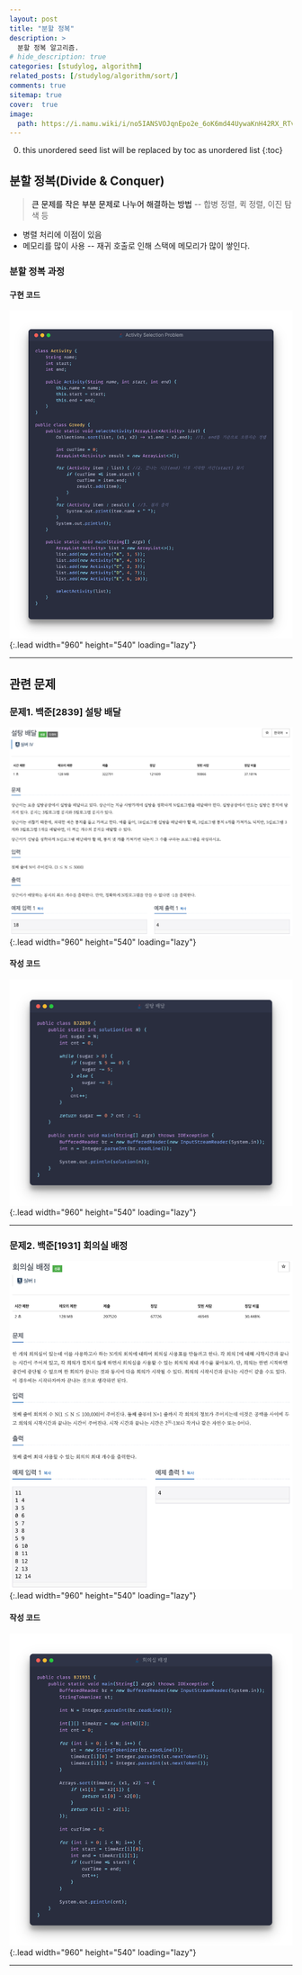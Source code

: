 ```yaml
---
layout: post
title: "분할 정복"
description: >
  분할 정복 알고리즘.
# hide_description: true
categories: [studylog, algorithm]
related_posts: [/studylog/algorithm/sort/]
comments: true
sitemap: true
cover:  true
image: 
  path: https://i.namu.wiki/i/no5IANSVOJqnEpo2e_6oK6md44UywaKnH42RX_RTvfDQXDnrobBR6bADaM4gI_gQJLDT6S5W4bzE8KIH-6m9nZnpJpekSgxf4cuRkWmEedrdCypD3QrJeQEW445RMkz2gVz9uGpRNB90GD2Cv4CCKg.webp
---
```


0. this unordered seed list will be replaced by toc as unordered list 
{:toc}

## 분할 정복(Divide & Conquer)
> <font color="black">큰 문제를 작은 부분 문제로 나누어 해결하는 방법</font>
-- 합병 정렬, 퀵 정렬, 이진 탐색 등

- 병렬 처리에 이점이 있음
- 메모리를 많이 사용 
-- 재귀 호출로 인해 스택에 메모리가 많이 쌓인다.
 
### 분할 정복 과정

#### 구현 코드
![image](/assets/study/algorithm/greedy/greedyEx.png){:.lead width="960" height="540" loading="lazy"}
<hr>

## 관련 문제
### 문제1. 백준[2839] 설탕 배달
![image](/assets/study/algorithm/greedy/bj2839a.png){:.lead width="960" height="540" loading="lazy"}

#### 작성 코드
![image](/assets/study/algorithm/greedy/bj2839b.png){:.lead width="960" height="540" loading="lazy"}
<hr>

### 문제2. 백준[1931] 회의실 배정
![image](/assets/study/algorithm/greedy/bj1931a.png){:.lead width="960" height="540" loading="lazy"}

#### 작성 코드
![image](/assets/study/algorithm/greedy/bj1931b.png){:.lead width="960" height="540" loading="lazy"}
<hr>
